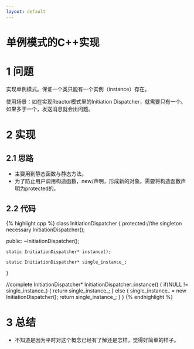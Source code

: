 ```yaml
---
layout: default
---
```


单例模式的C++实现
==================

1 问题
====
实现单例模式。保证一个类只能有一个实例（instance）存在。

使用场景：如在实现Reactor模式里的Initiation Dispatcher，就需要只有一个。如果多于一个，发送消息就会出问题。



2 实现
====

2.1 思路
----
- 主要用到静态函数与静态方法。
- 为了防止用户调用构造函数，new/声明，形成新的对象。需要将构造函数声明为protected的。

2.2 代码
----
{% highlight cpp %}
class InitiationDispatcher
{
protected://the singleton necessary
	InitiationDispatcher();

public:
	~InitiationDispatcher();

	static InitiationDispatcher* instance();

	static InitiationDispatcher* single_instance_;
}

//complete
InitiationDispatcher* InitiationDispatcher::instance()
{
	if(NULL != single_instance_)
	{
		return single_instance_;
	}
	else
	{
		single_instance_ = new InitiationDispatcher();
		return single_instance_;
	}
}
{% endhighlight %}

3 总结
=====
- 不知道是因为平时对这个概念已经有了解还是怎样，觉得好简单的样子。


